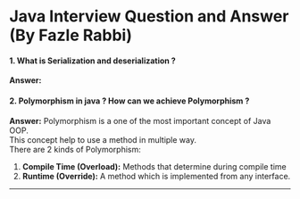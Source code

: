 # Java Interview Question and Answer (By Fazle Rabbi)
#### 1. What is Serialization and deserialization ?<br>
**Answer:**

#### 2. Polymorphism  in java ? How can we achieve Polymorphism  ?<br>
**Answer:**
Polymorphism is a one of the most important concept of Java OOP.<br>
This concept help to use a method in multiple way.<br>
There are 2 kinds of Polymorphism:
1. **Compile Time (Overload):** Methods that determine during compile time
2. **Runtime (Override):** A method which is implemented from any interface.
------------------------------


